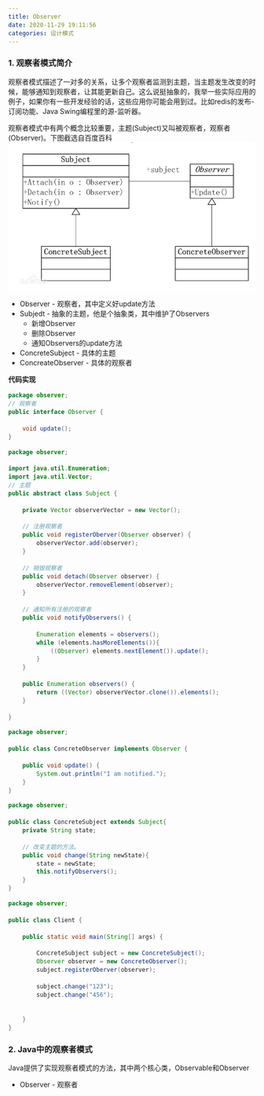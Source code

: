 ```yaml
---
title: Observer
date: 2020-11-29 19:11:56
categories: 设计模式
---
```



### 1. 观察者模式简介

观察者模式描述了一对多的关系，让多个观察者监测到主题，当主题发生改变的时候，能够通知到观察者，让其能更新自己。这么说挺抽象的，我举一些实际应用的例子，如果你有一些开发经验的话，这些应用你可能会用到过。比如redis的发布-订阅功能、Java Swing编程里的源-监听器。

观察者模式中有两个概念比较重要，主题(Subject)又叫被观察者，观察者(Observer)。下图截选自百度百科
![title](https://raw.githubusercontent.com/Demo233/images/main/gitnote/2020/11/29/e7cd7b899e510fb3d7db4436d133c895d0430c54-1606650189080.png)

* Observer - 观察者，其中定义好update方法
* Subjedt - 抽象的主题，他是个抽象类，其中维护了Observers
	* 新增Observer
	* 删除Observer
	* 通知Observers的update方法
* ConcreteSubject - 具体的主题
* ConcreateObserver - 具体的观察者

**代码实现**

```java
package observer;
// 观察者
public interface Observer {

    void update();
}
```

```java
package observer;

import java.util.Enumeration;
import java.util.Vector;
// 主题
public abstract class Subject {

    private Vector observerVector = new Vector();

    // 注册观察者
    public void registerOberver(Observer observer) {
        observerVector.add(observer);
    }

    // 销毁观察者
    public void detach(Observer observer) {
        observerVector.removeElement(observer);
    }

    // 通知所有注册的观察者
    public void notifyObservers() {

        Enumeration elements = observers();
        while (elements.hasMoreElements()){
            ((Observer) elements.nextElement()).update();
        }
    }

    public Enumeration observers() {
        return ((Vector) observerVector.clone()).elements();
    }

}

```

```java
package observer;

public class ConcreteObserver implements Observer {

    public void update() {
        System.out.println("I am notified.");
    }
}
```

```java
package observer;

public class ConcreteSubject extends Subject{
    private String state;

    // 改变主题的方法。
    public void change(String newState){
        state = newState;
        this.notifyObservers();
    }
}

```

```java
package observer;

public class Client {

    public static void main(String[] args) {

        ConcreteSubject subject = new ConcreteSubject();
        Observer observer = new ConcreteObserver();
        subject.registerOberver(observer);

        subject.change("123");
        subject.change("456");


    }
}
```

### 2. Java中的观察者模式

Java提供了实现观察者模式的方法，其中两个核心类，Observable和Observer

* Observer - 观察者


